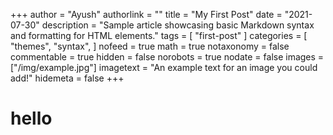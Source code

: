 +++
author = "Ayush"
authorlink = ""
title = "My First Post"
date = "2021-07-30"
description = "Sample article showcasing basic Markdown syntax and formatting for HTML elements."
tags = [
 "first-post"
]
categories = [
    "themes",
    "syntax",
]
nofeed = true
math = true
notaxonomy = false
commentable = true
hidden = false
norobots = true
nodate = false
images = ["/img/example.jpg"]
imagetext = "An example text for an image you could add!"
hidemeta = false
+++

# hello 
##  